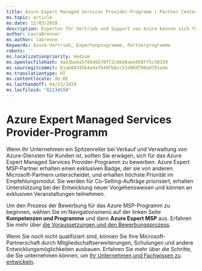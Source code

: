 ```yaml
---
title: Azure Expert Managed Services Provider-Programm | Partner Center
ms.topic: article
ms.date: 12/03/2018
description: Experten für Vertrieb und Support von Azure können sich für die Teilnahme am Azure Expert MSP-Programm bewerben
author: LauraBrenner
ms.author: labrenne
Keywords: Azure-Vertrieb, Expertenprogramme, Partnerprogramme
robots: ''
ms.localizationpriority: medium
ms.openlocfilehash: 4ad3ba4a5f8646b70ff2c8bd8aee950ff5c30339
ms.sourcegitcommit: b1ab80345b4e4af649fb8cc51d96d798e0791ade
ms.translationtype: HT
ms.contentlocale: de-DE
ms.lasthandoff: 04/23/2019
ms.locfileid: "62134550"
---
```

# <a name="azure-expert-managed-services-provider-program"></a>Azure Expert Managed Services Provider-Programm


Wenn Ihr Unternehmen ein Spitzenreiter bei Verkauf und Verwaltung von Azure-Diensten für Kunden ist, sollten Sie erwägen, sich für das Azure Expert Managed Services Provider-Programm zu bewerben. Azure Expert MSP-Partner erhalten einen exklusiven Badge, der sie von anderen Microsoft-Partnern unterscheidet, und erhalten höchste Priorität im Empfehlungsmodul. Sie werden für Co-Selling-Aufträge priorisiert, erhalten Unterstützung bei der Entwicklung neuer Vorgehensweisen und können an exklusiven Veranstaltungen teilnehmen.

Um den Prozess der Bewerbung für das Azure MSP-Programm zu beginnen,  wählen Sie im Navigationsmenü auf der linken Seite **Kompetenzen und Programme** und dann **Azure Expert MSP** aus. Erfahren Sie mehr über [die Voraussetzungen und den Bewerbungsprozess](https://partner.microsoft.com/membership/azure-expert-msp). 

Wenn Sie noch nicht qualifiziert sind, können Sie Ihre Microsoft-Partnerschaft durch Mitgliedschaftserweiterungen, Schulungen und andere Entwicklungsmöglichkeiten ausbauen.
Erfahren Sie mehr über die Schritte, die Sie unternehmen können, um [ Ihr Unternehmen und Fachwissen zu entwickeln](https://partner.microsoft.com/membership/azure-expert-msp).

